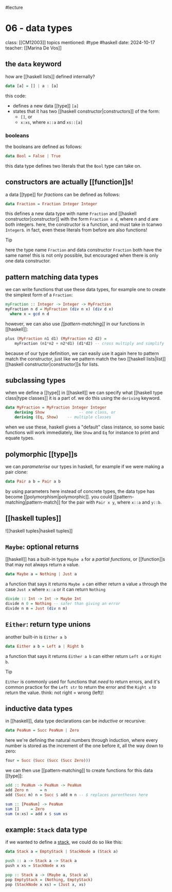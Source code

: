 #lecture
# 06 - data types
class: [[CM12003]]
topics mentioned: #type #haskell
date: 2024-10-17
teacher: [[Marina De Vos]]
## the `data` keyword
how are [[haskell lists]] defined internally?
```haskell
data [a] = [] | a : [a]
```
this code:
+ defines a new data [[type]] `[a]`
+ states that it has two [[haskell constructor|constructors]] of the form:
	+ `[]`, or
	+ `x:xs`, where `x::a` and `xs::[a]`
### booleans
the booleans are defined as follows:
```haskell
data Bool = False | True
```
this data type defines two literals that the `Bool` type can take on.
## constructors are actually [[function]]s!
a data [[type]] for *fractions* can be defined as follows:
```haskell
data Fraction = Fraction Integer Integer
```
this defines a new data type with name `Fraction` and [[haskell constructor|constructor]] with the form `Fraction n d`, where n and d are both integers. here, the constructor is a function, and must take in tcanwo `Integer`s. in fact, even these literals from before are also functions!
> [!TIP]
> here the type name `Fraction` and data constructor `Fraction` both have the same name! this is not only possible, but encouraged when there is only one data constructor.
## pattern matching data types 
we can write functions that use these data types, for example one to create the simplest form of a `Fraction`:
```haskell
myFraction :: Integer -> Integer -> MyFraction
myFraction n d = MyFraction (div n x) (div d x)
  where x = gcd n d
```
however, we can also use *[[pattern-matching]]* in our functions in [[haskell]]:
```haskell
plus (MyFraction n1 d1) (MyFraction n2 d2) =
	myFraction (n1*n2 + n2*d1) (d1*d2) -- cross multiply and simplify
```
because of our type definition, we can easily use it again here to pattern match the constructor, just like we pattern match the two [[haskell lists|list]] [[haskell constructor|constructor]]s for lists.
## subclassing types
when we define a [[type]] in [[haskell]] we can specify what [[haskell type class|type classes]] it is a part of. we do this using the `deriving` keyword.
```haskell
data MyFraction = MyFraction Integer Integer
	deriving Show               -- one class, or
	deriving (Eq, Show)    -- multiple classes
```
when we use these, haskell gives a "default" class instance, so some basic functions will work immediately, like `Show` and `Eq` for instance to print and equate types.
## polymorphic [[type]]s
we can *parameterise* our types in haskell, for example if we were making a pair clone:
```haskell
data Pair a b = Pair a b
```
by using parameters here instead of concrete types, the data type has become [[polymorphism|polymorphic]]. you could [[pattern-matching|pattern-match]] for the pair with `Pair x y`, where `x::a` and `y::b`.
## [[haskell tuples]]
![[haskell tuples|haskell tuples]]
## `Maybe`: optional returns
[[haskell]] has a built-in type `Maybe a` for a *partial functions*, or [[function]]s that may not always return a value.
```haskell
data Maybe a = Nothing | Just a
```
a function that says it returns `Maybe a` can either return a value `a` through the case `Just x` where `x::a` or it can return `Nothing`
```haskell
divide :: Int -> Int -> Maybe Int
divide n 0 = Nothing -- safer than giving an error
divide n m = Just (div n m)
```
## `Either`: return type unions
another built-in is `Either a b`
```haskell
data Either a b = Left a | Right b
```
a function that says it returns `Either a b` can either return `Left a` or `Right b`.
> [!TIP]
> `Either` is commonly used for functions that *need* to return errors, and it's common practice for the `Left str` to return the error and the `Right x` to return the value.
> think: not right = wrong (left)!
## inductive data types
in [[haskell]], data type declarations can be *inductive* or recursive:
```haskell
data PeaNum = Succ PeaNum | Zero
```
here we're defining the natural numbers through induction, where every number is stored as the increment of the one before it, all the way down to zero:
```haskell
four = Succ (Succ (Succ (Succ Zero)))
```
we can then use [[pattern-matching]] to create functions for this data [[type]]:
```haskell
add :: PeaNum -> PeaNum -> PeaNum
add Zero n     = n
add (Succ m) n = Succ $ add m n -- $ replaces parentheses here

sum :: [PeaNum] -> PeaNum 
sum []     = Zero
sum (x:xs) = add x $ sum xs
```
## example: `Stack` data type
if we wanted to define a [stack](https://en.wikipedia.org/wiki/Stack_(abstract_data_type)), we could do so like this:
```haskell
data Stack a = EmptyStack | StackNode a (Stack a)

push :: a -> Stack a -> Stack a
push x xs = StackNode x xs

pop :: Stack a -> (Maybe a, Stack a)
pop EmptyStack = (Nothing, EmptyStack)
pop (StackNode x xs) = (Just x, xs)
```